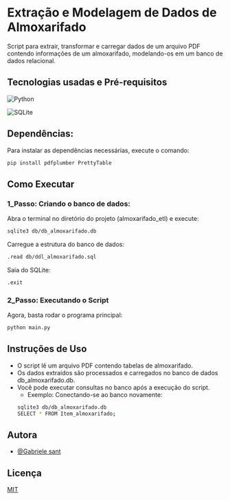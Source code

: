 # Extração e Modelagem de Dados de Almoxarifado
Script para extrair, transformar e carregar dados de um
arquivo PDF contendo informações de um almoxarifado, modelando-os em um banco de
dados relacional.

## Tecnologias usadas e Pré-requisitos
![Python](https://img.shields.io/badge/python-3.x-blue?logo=python&logoColor=white)

![SQLite](https://img.shields.io/badge/sqlite-3.x-green?logo=sqlite&logoColor=white)



## Dependências:
Para instalar as dependências necessárias, execute o comando:
```bash
pip install pdfplumber PrettyTable
```


## Como Executar
### 1_Passo: Criando o banco de dados:
Abra o terminal no diretório do projeto (almoxarifado_etl) e execute:
```bash
sqlite3 db/db_almoxarifado.db 
```
Carregue a estrutura do banco de dados:
```bash
.read db/ddl_almoxarifado.sql
```
Saia do SQLite:
```bash
.exit
```
### 2_Passo:  Executando o Script
Agora, basta rodar o programa principal:
```bash
python main.py
```


## Instruções de Uso
- O script lê um arquivo PDF contendo tabelas de almoxarifado.
- Os dados extraídos são processados e carregados no banco de dados db_almoxarifado.db.
- Você pode executar consultas no banco após a execução do script.
    - Exemplo: 
    Conectando-se ao banco novamente:
    ```bash 
    sqlite3 db/db_almoxarifado.db 
    SELECT * FROM Item_almoxarifado;
    ```


## Autora
- [@Gabriele sant](https://www.linkedin.com/in/gabriele-oliveira-a77a9a289)



## Licença
[MIT](https://choosealicense.com/licenses/mit/)
